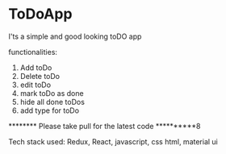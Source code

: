 # ToDoApp
I'ts a simple and good looking toDO app

functionalities:

1. Add toDo
2. Delete toDo
3. edit toDo
4. mark toDo as done
5. hide all done toDos
6. add type for toDo



******** Please take pull for the latest code **********8

Tech stack used: Redux, React, javascript, css html, material ui
